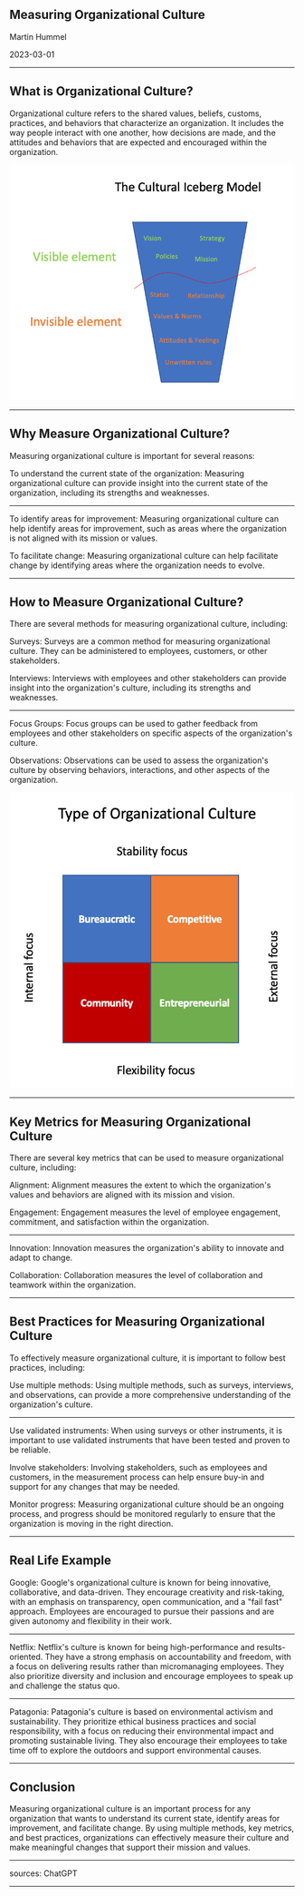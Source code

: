 ## Measuring Organizational Culture

Martin Hummel

2023-03-01

<!-- .slide: data-background="./Toulouse.jpg" -->

---

## What is Organizational Culture?

Organizational culture refers to the shared values, beliefs, customs, practices, and behaviors that characterize an organization. It includes the way people interact with one another, how decisions are made, and the attitudes and behaviors that are expected and encouraged within the organization.

![Alt text](Screenshot%202023-04-19%20at%2011.34.16.png)

---

## Why Measure Organizational Culture?

Measuring organizational culture is important for several reasons:

To understand the current state of the organization: Measuring organizational culture can provide insight into the current state of the organization, including its strengths and weaknesses.

---

To identify areas for improvement: Measuring organizational culture can help identify areas for improvement, such as areas where the organization is not aligned with its mission or values.

To facilitate change: Measuring organizational culture can help facilitate change by identifying areas where the organization needs to evolve.

---

## How to Measure Organizational Culture?

There are several methods for measuring organizational culture, including:

Surveys: Surveys are a common method for measuring organizational culture. They can be administered to employees, customers, or other stakeholders.

Interviews: Interviews with employees and other stakeholders can provide insight into the organization's culture, including its strengths and weaknesses.

---

Focus Groups: Focus groups can be used to gather feedback from employees and other stakeholders on specific aspects of the organization's culture.

Observations: Observations can be used to assess the organization's culture by observing behaviors, interactions, and other aspects of the organization.

![Alt text](Screenshot%202023-04-19%20at%2011.06.26.png)

---

## Key Metrics for Measuring Organizational Culture

There are several key metrics that can be used to measure organizational culture, including:

Alignment: Alignment measures the extent to which the organization's values and behaviors are aligned with its mission and vision.

Engagement: Engagement measures the level of employee engagement, commitment, and satisfaction within the organization.

---

Innovation: Innovation measures the organization's ability to innovate and adapt to change.

Collaboration: Collaboration measures the level of collaboration and teamwork within the organization.

---

## Best Practices for Measuring Organizational Culture

To effectively measure organizational culture, it is important to follow best practices, including:

Use multiple methods: Using multiple methods, such as surveys, interviews, and observations, can provide a more comprehensive understanding of the organization's culture.

---

Use validated instruments: When using surveys or other instruments, it is important to use validated instruments that have been tested and proven to be reliable.

Involve stakeholders: Involving stakeholders, such as employees and customers, in the measurement process can help ensure buy-in and support for any changes that may be needed.

Monitor progress: Measuring organizational culture should be an ongoing process, and progress should be monitored regularly to ensure that the organization is moving in the right direction.

---

## Real Life Example

Google: Google's organizational culture is known for being innovative, collaborative, and data-driven. They encourage creativity and risk-taking, with an emphasis on transparency, open communication, and a "fail fast" approach. Employees are encouraged to pursue their passions and are given autonomy and flexibility in their work.

---

Netflix: Netflix's culture is known for being high-performance and results-oriented. They have a strong emphasis on accountability and freedom, with a focus on delivering results rather than micromanaging employees. They also prioritize diversity and inclusion and encourage employees to speak up and challenge the status quo.

---

Patagonia: Patagonia's culture is based on environmental activism and sustainability. They prioritize ethical business practices and social responsibility, with a focus on reducing their environmental impact and promoting sustainable living. They also encourage their employees to take time off to explore the outdoors and support environmental causes.

---

## Conclusion

Measuring organizational culture is an important process for any organization that wants to understand its current state, identify areas for improvement, and facilitate change. By using multiple methods, key metrics, and best practices, organizations can effectively measure their culture and make meaningful changes that support their mission and values.

---

sources: ChatGPT

<!-- .slide: data-background="./paulette-wooten-N8O54MgWKnQ-unsplash.jpg" -->

---

<!-- .slide: data-background="./wilhelm-gunkel-AKQlYooS72w-unsplash.jpg" -->
